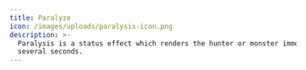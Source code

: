 ```yaml
---
title: Paralyze
icon: /images/uploads/paralysis-icon.png
description: >-
  Paralysis is a status effect which renders the hunter or monster immobile for
  several seconds.
---
```


